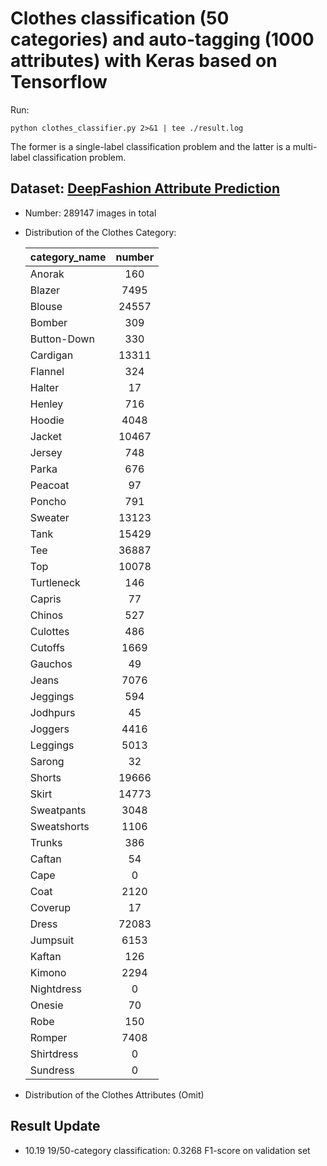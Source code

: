 # Clothes classification (50 categories) and auto-tagging (1000 attributes) with Keras based on Tensorflow

Run:
```script
python clothes_classifier.py 2>&1 | tee ./result.log
```
The former is a single-label classification problem and the latter is a multi-label classification problem.

## Dataset: [DeepFashion Attribute Prediction](http://mmlab.ie.cuhk.edu.hk/projects/DeepFashion.html)
  - Number: 289147 images in total
  - Distribution of the Clothes Category:
  
    | category_name | number |
    |---------------|:------:|
    |Anorak         |160     |
    |Blazer         |7495    |
    |Blouse         |24557   |
    |Bomber         |309     |
    |Button-Down    |330     |
    |Cardigan       |13311   |
    |Flannel        |324     |
    |Halter         |17      |
    |Henley         |716     |
    |Hoodie         |4048    |
    |Jacket         |10467   |
    |Jersey         |748     |
    |Parka          |676     |
    |Peacoat        |97      |
    |Poncho         |791     |
    |Sweater        |13123   |
    |Tank           |15429   |
    |Tee            |36887   |
    |Top            |10078   |
    |Turtleneck     |146     |
    |Capris         |77      |
    |Chinos         |527     |
    |Culottes       |486     |
    |Cutoffs        |1669    |
    |Gauchos        |49      |
    |Jeans          |7076    |
    |Jeggings       |594     |
    |Jodhpurs       |45      |
    |Joggers        |4416    |
    |Leggings       |5013    |
    |Sarong         |32      |
    |Shorts         |19666   |
    |Skirt          |14773   |
    |Sweatpants     |3048    |
    |Sweatshorts    |1106    |
    |Trunks         |386     |
    |Caftan         |54      |
    |Cape           |0       |
    |Coat           |2120    |
    |Coverup        |17      |
    |Dress          |72083   |
    |Jumpsuit       |6153    |
    |Kaftan         |126     |
    |Kimono         |2294    |
    |Nightdress     |0       |
    |Onesie         |70      |
    |Robe           |150     |
    |Romper         |7408    |
    |Shirtdress     |0       |
    |Sundress       |0       |

  - Distribution of the Clothes Attributes (Omit)
  
  
  ## Result Update
  
  - 10.19 19/50-category classification: 0.3268 F1-score on validation set
 
